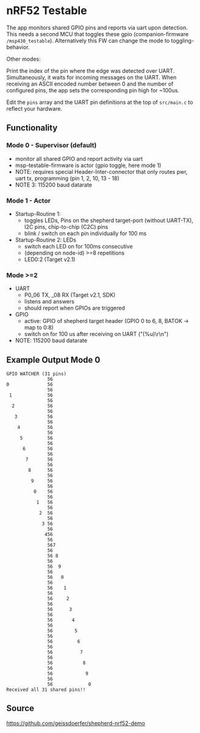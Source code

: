 # nRF52 Testable

The app monitors shared GPIO pins and reports via uart upon detection.
This needs a second MCU that toggles these gpio (companion-firmware `/msp430_testable`). 
Alternatively this FW can change the mode to toggling-behavior.

Other modes:

Print the index of the pin where the edge was detected over UART.
Simultaneously, it waits for incoming messages on the UART.
When receiving an ASCII encoded number between 0 and the number of configured pins,
the app sets the corresponding pin high for ~100us.

Edit the `pins` array and the UART pin definitions at the top of `src/main.c` to reflect your hardware.

## Functionality

### Mode 0 - Supervisor (default)

- monitor all shared GPIO and report activity via uart
- msp-testable-firmware is actor (gpio toggle, here mode 1)
- NOTE: requires special Header-Inter-connector that only routes pwr, uart tx, programming (pin 1, 2, 10, 13 - 18)
- NOTE 3: 115200 baud datarate

### Mode 1 - Actor

- Startup-Routine 1:
  - toggles LEDs, Pins on the shepherd target-port (without UART-TX), I2C pins, chip-to-chip (C2C) pins
  - blink / switch on each pin individually for 100 ms
- Startup-Routine 2: LEDs
  - switch each LED on for 100ms consecutive
  - (depending on node-id) >=8 repetitions
  - LED0:2 (Target v2.1)

### Mode >=2

- UART
    - P0_06 TX, _08 RX (Target v2.1, SDK)
    - listens and answers
    - should report when GPIOs are triggered
- GPIO
    - active: GPIO of shepherd target header (GPIO 0 to 6, 8, BATOK -> map to 0:8)
    - switch on for 100 us after receiving on UART ("(%u)\r\n")
- NOTE: 115200 baud datarate

## Example Output Mode 0

```uart
GPIO WATCHER (31 pins) 
               56              
0              56              
               56              
 1             56              
               56              
  2            56              
               56              
   3           56              
               56              
    4          56              
               56              
     5         56              
               56              
      6        56              
               56              
       7       56              
               56              
        8      56              
               56              
         9     56              
               56              
          0    56              
               56              
           1   56              
               56              
            2  56              
               56              
             3 56              
               56              
              456              
               56              
               567             
               56              
               56 8            
               56              
               56  9           
               56              
               56   0          
               56              
               56    1         
               56              
               56     2        
               56              
               56      3       
               56              
               56       4      
               56              
               56        5     
               56              
               56         6    
               56              
               56          7   
               56              
               56           8  
               56              
               56            9 
               56              
               56             0
Received all 31 shared pins!!
```

## Source

https://github.com/geissdoerfer/shepherd-nrf52-demo
